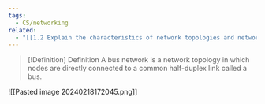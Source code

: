 ```yaml
---
tags:
  - CS/networking
related:
  - "[[1.2 Explain the characteristics of network topologies and network types]]"
---
```



> [!Definition] Definition
> A bus network is a network topology in which nodes are directly connected to a common half-duplex link called a bus.

![[Pasted image 20240218172045.png]]


